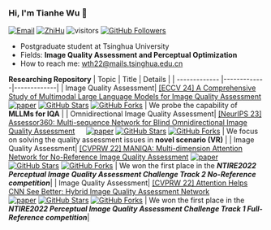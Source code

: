 ### Hi, I'm Tianhe Wu 👋

[![Email](https://img.shields.io/badge/-tianhe_wu@foxmail.com-green?style=flat-square&labelColor=grey&logo=Gmail&logoColor=white&link=mailto:tianhe_wu@foxmail.com)](tianhe_wu@foxmail.com)
[![ZhiHu](https://img.shields.io/badge/Intro-ZhiHu-blue)](https://www.zhihu.com/people/ru-ci-zhe-ban-91-2)
![visitors](https://visitor-badge.laobi.icu/badge?page_id=TianheWu/TianheWu)
[![GitHub Followers](https://img.shields.io/github/followers/TianheWu?style=social)](https://github.com/TianheWu)

- Postgraduate student at Tsinghua University
- Fields: **Image Quality Assessment and Perceptual Optimization**
- How to reach me: wth22@mails.tsinghua.edu.cn

**Researching Repository**
| Topic        | Title           | Details           |
| ------------- |-------------|-------------|
| Image Quality Assessment| [[ECCV 24] A Comprehensive Study of Multimodal Large Language Models for Image Quality Assessment](https://github.com/TianheWu/MLLMs-for-IQA) [![paper](https://img.shields.io/badge/arXiv-Paper-green.svg)](https://arxiv.org/abs/2403.10854) [![GitHub Stars](https://img.shields.io/github/stars/TianheWu/MLLMs-for-IQA?style=social)](https://github.com/TianheWu/MLLMs-for-IQA) [![GitHub Forks](https://img.shields.io/github/forks/TianheWu/MLLMs-for-IQA?style=social)](https://github.com/TianheWu/MLLMs-for-IQA) | We probe the capability of **MLLMs for IQA** |
| Omnidirectional Image Quality Assessment| [[NeurIPS 23] Assessor360: Multi-sequence Network for Blind Omnidirectional Image Quality Assessment](https://github.com/TianheWu/Assessor360/tree/master) &emsp;   [![paper](https://img.shields.io/badge/arXiv-Paper-green.svg)](https://arxiv.org/abs/2305.10983) [![GitHub Stars](https://img.shields.io/github/stars/TianheWu/Assessor360?style=social)](https://github.com/TianheWu/Assessor360) [![GitHub Forks](https://img.shields.io/github/forks/TianheWu/Assessor360?style=social)](https://github.com/TianheWu/Assessor360)     |    We focus on solving the quality assessment issues in **novel scenario (VR)** |
| Image Quality Assessment| [[CVPRW 22] MANIQA: Multi-dimension Attention Network for No-Reference Image Quality Assessment](https://github.com/IIGROUP/MANIQA) [![paper](https://img.shields.io/badge/arXiv-Paper-green.svg)](https://arxiv.org/abs/2204.08958) [![GitHub Stars](https://img.shields.io/github/stars/IIGROUP/MANIQA?style=social)](https://github.com/IIGROUP/MANIQA) [![GitHub Forks](https://img.shields.io/github/forks/IIGROUP/MANIQA?style=social)](https://github.com/IIGROUP/MANIQA)      |    We won the first place in the ***NTIRE2022 Perceptual Image Quality Assessment Challenge Track 2 No-Reference competition***|
| Image Quality Assessment| [[CVPRW 22] Attention Helps CNN See Better: Hybrid Image Quality Assessment Network](https://github.com/IIGROUP/AHIQ) &emsp;&emsp;&emsp;&emsp;&emsp; [![paper](https://img.shields.io/badge/arXiv-Paper-green.svg)](https://arxiv.org/abs/2204.10485)  [![GitHub Stars](https://img.shields.io/github/stars/IIGROUP/AHIQ?style=social)](https://github.com/IIGROUP/AHIQ)   [![GitHub Forks](https://img.shields.io/github/forks/IIGROUP/AHIQ?style=social)](https://github.com/IIGROUP/AHIQ)  |    We won the first place in the ***NTIRE2022 Perceptual Image Quality Assessment Challenge Track 1 Full-Reference competition***|
